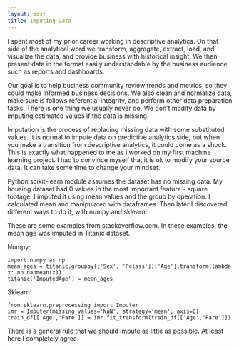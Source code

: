 ```yaml
---
layout: post
title: Imputing Data
---
```


  I spent most of my prior career working in descriptive analytics. On that side of the analytical word we transform, aggregate, extract, load, and visualize the data, and provide business with historical insight. We then present data in the format easily understandable by the business audience, such as reports and dashboards.

  Our goal is to help business community review trends and metrics, so they could make informed business decisions. We also clean and normalize data, make sure is follows referential integrity, and perform other data preparation tasks.  There is one thing we usually never do. We don’t modify data by imputing estimated values if the data is missing.  

  Imputation is the process of replacing missing data with some substituted values.  It is normal to impute data on predictive analytics side, but when you make a transition from descriptive analytics, it could come as a shock. This is exactly what happened to me as I worked on my first machine learning project. I had to convince myself that it is ok to modify your source data. It can take some time to change your mindset.

  Python scikit-learn module assumes the dataset has no missing data. My housing dataset had 0 values in the most important feature - square footage.  I imputed it using mean values and the group by operation. I calculated mean and manipulated with dataframes. Then later I discovered different ways to do it, with numpy and sklearn.  

  These are some examples from stackoverflow.com. In these examples, the mean age was imputed in Titanic dataset.

  Numpy:

    import numpy as np
    mean_ages = titanic.groupby(['Sex', 'Pclass'])['Age'].transform(lambda x: np.nanmean(x))
    titanic['ImputedAge'] = mean_ages

  Sklearn:  

    from sklearn.preprocessing import Imputer
    imr = Imputer(missing_values='NaN', strategy='mean', axis=0)
    train_df[['Age','Fare']] = imr.fit_transform(train_df[['Age','Fare']])


  There is a general rule that we should impute as little as possible. At least here I completely agree.
